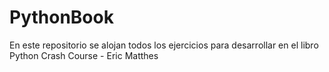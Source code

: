 # PythonBook
En este repositorio se alojan todos los ejercicios para desarrollar en el libro Python Crash Course - Eric Matthes
